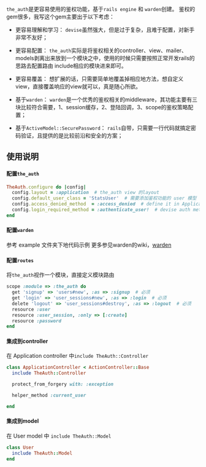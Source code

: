 
`the_auth`是更容易使用的鉴权功能，基于`rails engine` 和 `warden`创建。
鉴权的gem很多，我写这个gem主要出于以下考虑：

- 更容易理解和学习：
`devise`虽然强大，但是过于复杂，且难于配置，对新手非常不友好；

- 更容易配置：
`the_auth`实际是将鉴权相关的controller、view、mailer、models剥离出来放到一个模块之中，使用的时候只需要按照正常开发rails的思路去配置路由
include相应的模块进来即可。

- 更容易覆盖：
想扩展的话，只需要简单地覆盖掉相应地方法，想自定义view，直接覆盖响应的view就可以，真是随心所欲。

- 基于`warden`：
`warden`是一个优秀的鉴权相关的middleware，其功能主要有三块比较符合需要，1、session缓存，2、登陆回调，3、scope的鉴权策略配置；

- 基于`ActiveModel::SecurePassword`：
`rails`自带，只需要一行代码就搞定密码验证，且提供的是比较前沿和安全的方案；

## 使用说明

#### 配置`the_auth`

```ruby
TheAuth.configure do |config|
  config.layout = :application  # the_auth view 的layout
  config.default_user_class = 'StatsUser'  # 需要添加鉴权功能的 user 模型
  config.access_denied_method  = :access_denied  # define it in ApplicationController
  config.login_required_method = :authenticate_user!  # devise auth method
end
```

#### 配置`warden`

参考 example 文件夹下地代码示例
更多参见warden的wiki，[warden](https://github.com/hassox/warden/wiki)


#### 配置`routes`

将`the_auth`视作一个模块，直接定义模块路由

```ruby
scope :module => :the_auth do
  get 'signup' => 'users#new', :as => :signup  # 必须
  get 'login' => 'user_sessions#new', :as => :login  # 必须
  delete 'logout' => 'user_sessions#destroy', :as => :logout  # 必须
  resource :user
  resource :user_session, :only => [:create]
  resource :password
end
```

#### 集成到controller

在 Application controller 中`include TheAuth::Controller`

```ruby
class ApplicationController < ActionController::Base
  include TheAuth::Controller

  protect_from_forgery with: :exception

  helper_method :current_user

end
```

#### 集成到model

在 User model 中 `include TheAuth::Model`

```ruby
class User
  include TheAuth::Model
end
```
